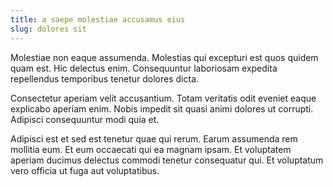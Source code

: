 ```yaml
---
title: a saepe molestiae accusamus eius
slug: dolores sit
---
```


Molestiae non eaque assumenda. Molestias qui excepturi est quos quidem quam est. Hic delectus enim. Consequuntur laboriosam expedita repellendus temporibus tenetur dolores dicta.

Consectetur aperiam velit accusantium. Totam veritatis odit eveniet eaque explicabo aperiam enim. Nobis impedit sit quasi animi dolores ut corrupti. Adipisci consequuntur modi quia et.

Adipisci est et sed est tenetur quae qui rerum. Earum assumenda rem mollitia eum. Et eum occaecati qui ea magnam ipsam. Et voluptatem aperiam ducimus delectus commodi tenetur consequatur qui. Et voluptatum vero officia ut fuga aut voluptatibus.
